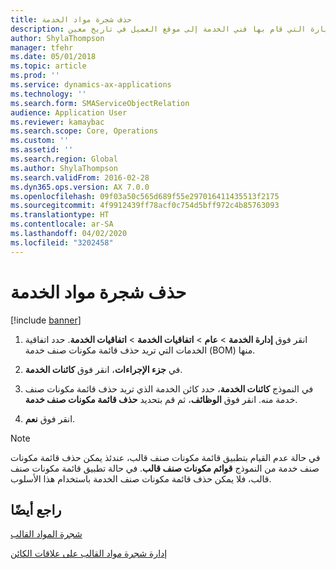 ```yaml
---
title: حذف شجرة مواد الخدمة
description: يمثل أمر الخدمة الزيارة التي قام بها فني الخدمة إلى موقع العميل في تاريخ معين.
author: ShylaThompson
manager: tfehr
ms.date: 05/01/2018
ms.topic: article
ms.prod: ''
ms.service: dynamics-ax-applications
ms.technology: ''
ms.search.form: SMAServiceObjectRelation
audience: Application User
ms.reviewer: kamaybac
ms.search.scope: Core, Operations
ms.custom: ''
ms.assetid: ''
ms.search.region: Global
ms.author: ShylaThompson
ms.search.validFrom: 2016-02-28
ms.dyn365.ops.version: AX 7.0.0
ms.openlocfilehash: 09f03a50c565d689f55e297016411435513f2175
ms.sourcegitcommit: 4f9912439ff78acf0c754d5bff972c4b85763093
ms.translationtype: HT
ms.contentlocale: ar-SA
ms.lasthandoff: 04/02/2020
ms.locfileid: "3202458"
---
```

# <a name="delete-a-service-bom"></a>حذف شجرة مواد الخدمة 

[!include [banner](../includes/banner.md)]


1.  انقر فوق **إدارة الخدمة** \> **عام** \> **اتفاقيات الخدمة‬** \> **اتفاقيات الخدمة‬**. حدد اتفاقية الخدمات التي تريد حذف قائمة مكونات صنف خدمة (BOM) منها.

2.  في **جزء الإجراءات**، انقر فوق **كائنات الخدمة**.

3.  في النموذج **كائنات الخدمة**، حدد كائن الخدمة الذي تريد حذف قائمة مكونات صنف خدمة منه. انقر فوق **الوظائف**، ثم قم بتحديد **حذف قائمة مكونات صنف خدمة**.

4.  انقر فوق **نعم**.


> [!NOTE]
> <P>في حالة عدم القيام بتطبيق قائمة مكونات صنف قالب، عندئذ يمكن حذف قائمة مكونات صنف خدمة من النموذج <STRONG>قوائم مكونات صنف قالب</STRONG>. في حالة تطبيق قائمة مكونات صنف قالب، فلا يمكن حذف قائمة مكونات صنف الخدمة باستخدام هذا الأسلوب.</P>



## <a name="see-also"></a>راجع أيضًا

[شجرة المواد القالب ](template-boms.md)

[إدارة شجرة مواد القالب على علاقات الكائن](manage-template-boms-on-object-relations.md)

  


